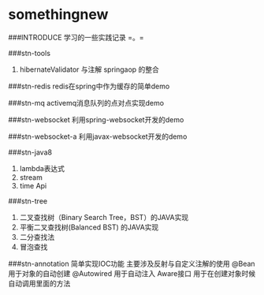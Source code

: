 # somethingnew
###INTRODUCE
学习的一些实践记录 =。=

###stn-tools
1. hibernateValidator 与注解 springaop 的整合


###stn-redis
redis在spring中作为缓存的简单demo

###stn-mq
activemq消息队列的点对点实现demo

###stn-websocket
利用spring-websocket开发的demo

###stn-websocket-a
利用javax-websocket开发的demo

###stn-java8
1. lambda表达式
2. stream
3. time Api

###stn-tree
1. 二叉查找树（Binary Search Tree，BST）的JAVA实现
2. 平衡二叉查找树(Balanced BST) 的JAVA实现
3. 二分查找法
4. 冒泡查找


###stn-annotation
简单实现IOC功能 主要涉及反射与自定义注解的使用
@Bean 用于对象的自动创建
@Autowired 用于自动注入
Aware接口 用于在创建对象时候自动调用里面的方法

